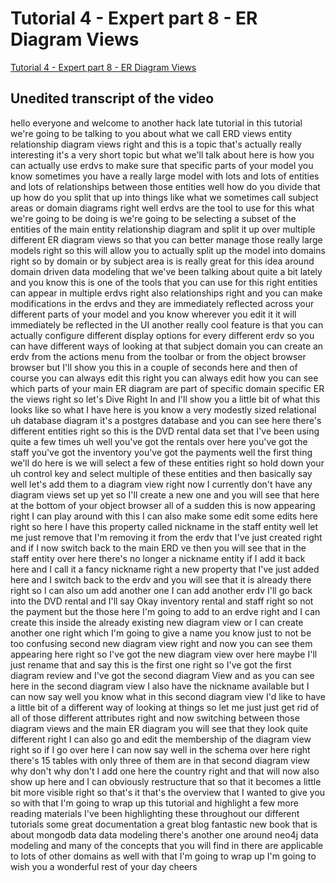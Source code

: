 
# Tutorial 4 - Expert part 8 - ER Diagram Views

[Tutorial 4 - Expert part 8 - ER Diagram Views](https://community.hackolade.com/slides/slide/er-diagram-views-29?fullscreen=1)

## Unedited transcript of the video

hello everyone and welcome to another hack late tutorial in this tutorial we're going to be talking to you about what we call ERD views entity relationship diagram views right and this is a topic that's actually really interesting it's a very short topic but what we'll talk about here is how you can actually use erdvs to make sure that specific parts of your model you know sometimes you have a really large model with lots and lots of entities and lots of relationships between those entities well how do you divide that up how do you split that up into things like what we sometimes call subject areas or domain diagrams right well erdvs are the tool to use for this what we're going to be doing is we're going to be selecting a subset of the entities of the main entity relationship diagram and split it up over multiple different ER diagram views so that you can better manage those really large models right so this will allow you to actually split up the model into domains right so by domain or by subject area is is really great for this idea around domain driven data modeling that we've been talking about quite a bit lately and you know this is one of the tools that you can use for this right entities can appear in multiple erdvs right also relationships right and you can make modifications in the erdvs and they are immediately reflected across your different parts of your model and you know wherever you edit it it will immediately be reflected in the UI another really cool feature is that you can actually configure different display options for every different erdv so you can have different ways of looking at that subject domain you can create an erdv from the actions menu from the toolbar or from the object browser browser but I'll show you this in a couple of seconds here and then of course you can always edit this right you can always edit how you can see which parts of your main ER diagram are part of specific domain specific ER the views right so let's Dive Right In and I'll show you a little bit of what this looks like so what I have here is you know a very modestly sized relational uh database diagram it's a postgres database and you can see here there's different entities right so this is the DVD rental data set that I've been using quite a few times uh well you've got the rentals over here you've got the staff you've got the inventory you've got the payments well the first thing we'll do here is we will select a few of these entities right so hold down your uh control key and select multiple of these entities and then basically say well let's add them to a diagram view right now I currently don't have any diagram views set up yet so I'll create a new one and you will see that here at the bottom of your object browser all of a sudden this is now appearing right I can play around with this I can also make some edit some edits here right so here I have this property called nickname in the staff entity well let me just remove that I'm removing it from the erdv that I've just created right and if I now switch back to the main ERD ve then you will see that in the staff entity over here there's no longer a nickname entity if I add it back here and I call it a fancy nickname right a new property that I've just added here and I switch back to the erdv and you will see that it is already there right so I can also um add another one I can add another erdv I'll go back into the DVD rental and I'll say Okay inventory rental and staff right so not the payment but the those here I'm going to add to an erdve right and I can create this inside the already existing new diagram view or I can create another one right which I'm going to give a name you know just to not be too confusing second new diagram view right and now you can see them appearing here right so I've got the new diagram view over here maybe I'll just rename that and say this is the first one right so I've got the first diagram review and I've got the second diagram View and as you can see here in the second diagram view I also have the nickname available but I can now say well you know what in this second diagram view I'd like to have a little bit of a different way of looking at things so let me just just get rid of all of those different attributes right and now switching between those diagram views and the main ER diagram you will see that they look quite different right I can also go and edit the membership of the diagram view right so if I go over here I can now say well in the schema over here right there's 15 tables with only three of them are in that second diagram view why don't why don't I add one here the country right and that will now also show up here and I can obviously restructure that so that it becomes a little bit more visible right so that's it that's the overview that I wanted to give you so with that I'm going to wrap up this tutorial and highlight a few more reading materials I've been highlighting these throughout our different tutorials some great documentation a great blog fantastic new book that is about mongodb data data modeling there's another one around neo4j data modeling and many of the concepts that you will find in there are applicable to lots of other domains as well with that I'm going to wrap up I'm going to wish you a wonderful rest of your day cheers